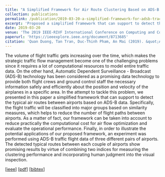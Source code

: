 ```yaml
---
title: "A Simplified Framework for Air Route Clustering Based on ADS-B Data"
collection: publications
permalink: /publication/2019-03-20-a-simplified-framework-for-adsb-traclus
excerpt: 'Proposed a simplified framework that can support to detect the typical air routes between airports based on ADS-B data'
date: 2019-03-20
venue: 'The 2019 IEEE-RIVF International Conference on Computing and Communication Technology'
paperurl: 'https://ieeexplore.ieee.org/document/8713685'
citation: 'Quan Duong, Tan Tran, Duc-Thinh Pham, An Mai (2019). &quot;A Simplified Framework for Air Route Clustering Based on ADS-B Data.&quot; <i>The 2019 IEEE-RIVF International Conference on Computing and Communication Technology</i>.'
---
```

The volume of flight traffic gets increasing over the time, which makes the strategic traffic flow management become one of the challenging problems since it requires a lot of computational resources to model entire traffic data. On the other hand, Automatic Dependent Surveillance - Broadcast (ADS-B) technology has been considered as a promising data technology to provide both flight crews and ground control staff the necessary information safely and efficiently about the position and velocity of the airplanes in a specific area. In the attempt to tackle this problem, we presented in this paper a simplified framework that can support to detect the typical air routes between airports based on ADS-B data. Specifically, the flight traffic will be classified into major groups based on similarity measures, which helps to reduce the number of flight paths between airports. As a matter of fact, our framework can be taken into account to reduce practically the computational cost for air flow optimization and evaluate the operational performance. Finally, in order to illustrate the potential applications of our proposed framework, an experiment was performed using ADS-B traffic flight data of three different pairs of airports. The detected typical routes between each couple of airports show promising results by virtue of combining two indices for measuring the clustering performance and incorporating human judgment into the visual inspection.

[[ieee](https://ieeexplore.ieee.org/document/8713685)] [[pdf](http://quandb.github.io/files/a_simplified_framework_quandb_preprint.pdf)] [[bibtex](http://quandb.github.io/files/a_simplified_framework_quandb_citation.bib)]